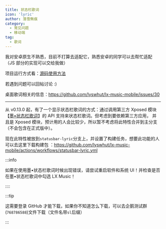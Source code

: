 ```yaml
---
title: 状态栏歌词
icon: 'lyric'
author: 落雪無痕
category:
  - 常见问题
  - 移动端
tag:
  - 歌词
---
```


我对安卓原生不熟悉，目前不打算去适配它，熟悉安卓的同学可以去帮忙适配（JS 部分的实现可以交给我做）

项目运行方式看：[源码使用方法](/mobile/use-source-code)

若遇到问题可以回帖讨论 :)

桌面歌词相关的信息：<https://github.com/lyswhut/lx-music-mobile/issues/30>

---

从 v0.13.0 起，有了一个显示状态栏歌词的方式：通过调用第三方 Xposed 模块
【[墨•状态栏歌词](https://github.com/Block-Network/StatusBarLyric)】的 API 支持来状态栏歌词。但考虑到要依赖第三方应用，
并且是 Xposed 模块，预计用的人会比较少，所以暂不考虑将此特性合并到主分支（不会包含在正式版中）。

现在此特性被放到`statusbar-lyric`分支上，并设置了构建任务，想要此功能的人可以去这里下载构建包
：<https://github.com/lyswhut/lx-music-mobile/actions/workflows/statusbar-lyric.yml>

:::info

如果在使用墨•状态栏歌词时候出现错误，请尝试重启软件和系统 UI！并检查是否在墨•状态栏歌词中勾选 LX Music！

::::

:::tip

这需要登录 GitHub 才能下载，如果你不知道怎么下载，可以去企鹅测试群(`768786588`)文件下载（文件名带`sl`后缀）

:::
